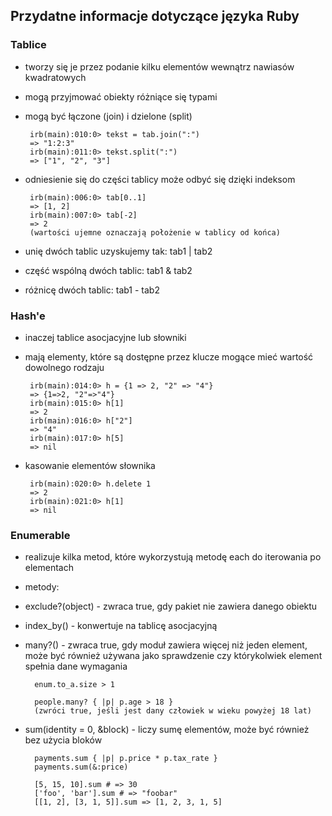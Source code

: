 ## Przydatne informacje dotyczące języka Ruby

### Tablice
 - tworzy się je przez podanie kilku elementów wewnątrz nawiasów kwadratowych
 - mogą przyjmować obiekty różniące się typami
 - mogą być łączone (join) i dzielone (split)
 
        irb(main):010:0> tekst = tab.join(":")
        => "1:2:3"
        irb(main):011:0> tekst.split(":")
        => ["1", "2", "3"]

 - odniesienie się do części tablicy może odbyć się dzięki indeksom
 
        irb(main):006:0> tab[0..1]
        => [1, 2]
        irb(main):007:0> tab[-2]
        => 2 
        (wartości ujemne oznaczają położenie w tablicy od końca)

 - unię dwóch tablic uzyskujemy tak: tab1 | tab2
 - część wspólną dwóch tablic: tab1 & tab2
 - różnicę dwóch tablic: tab1 - tab2


### Hash'e
 - inaczej tablice asocjacyjne lub słowniki
 - mają elementy, które są dostępne przez klucze mogące mieć wartość dowolnego rodzaju
 
        irb(main):014:0> h = {1 => 2, "2" => "4"}
        => {1=>2, "2"=>"4"}
        irb(main):015:0> h[1]
        => 2
        irb(main):016:0> h["2"]
        => "4"
        irb(main):017:0> h[5]
        => nil

 - kasowanie elementów słownika
 
        irb(main):020:0> h.delete 1
        => 2
        irb(main):021:0> h[1]
        => nil

### Enumerable
 - realizuje kilka metod, które wykorzystują metodę each do iterowania po elementach
 - metody: 
  - exclude?(object) - zwraca true, gdy pakiet nie zawiera danego obiektu
  - index_by() - konwertuje na tablicę asocjacyjną
  - many?() - zwraca true, gdy moduł zawiera więcej niż jeden element, może być również używana jako sprawdzenie czy którykolwiek element spełnia dane wymagania
  
          enum.to_a.size > 1
  
          people.many? { |p| p.age > 18 }
          (zwróci true, jeśli jest dany człowiek w wieku powyżej 18 lat)

  - sum(identity = 0, &block) - liczy sumę elementów, może być również bez użycia bloków
  
          payments.sum { |p| p.price * p.tax_rate }
          payments.sum(&:price)
  
          [5, 15, 10].sum # => 30
          ['foo', 'bar'].sum # => "foobar"
          [[1, 2], [3, 1, 5]].sum => [1, 2, 3, 1, 5]
